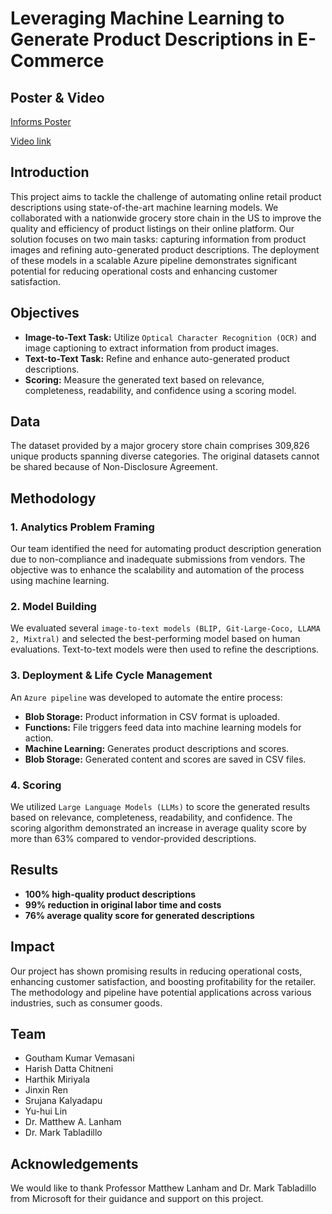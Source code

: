 # Leveraging Machine Learning to Generate Product Descriptions in E-Commerce

## Poster & Video
[Informs Poster](https://drive.google.com/file/d/1yekXjOYnutCOly8biY2lJDNcpdmfsBSC/view?usp=sharing) 

[Video link](https://www.youtube.com/watch?v=-NZrAbjYpI0)

## Introduction
This project aims to tackle the challenge of automating online retail product descriptions using state-of-the-art machine learning models. We collaborated with a nationwide grocery store chain in the US to improve the quality and efficiency of product listings on their online platform. Our solution focuses on two main tasks: capturing information from product images and refining auto-generated product descriptions. The deployment of these models in a scalable Azure pipeline demonstrates significant potential for reducing operational costs and enhancing customer satisfaction.

## Objectives
- **Image-to-Text Task:** Utilize `Optical Character Recognition (OCR)` and image captioning to extract information from product images.
- **Text-to-Text Task:** Refine and enhance auto-generated product descriptions.
- **Scoring:** Measure the generated text based on relevance, completeness, readability, and confidence using a scoring model.

## Data
The dataset provided by a major grocery store chain comprises 309,826 unique products spanning diverse categories. The original datasets cannot be shared because of Non-Disclosure Agreement.

## Methodology
### 1. Analytics Problem Framing
Our team identified the need for automating product description generation due to non-compliance and inadequate submissions from vendors. The objective was to enhance the scalability and automation of the process using machine learning.

### 2. Model Building
We evaluated several `image-to-text models (BLIP, Git-Large-Coco, LLAMA 2, Mixtral)` and selected the best-performing model based on human evaluations. Text-to-text models were then used to refine the descriptions.

### 3. Deployment & Life Cycle Management
An `Azure pipeline` was developed to automate the entire process:
- **Blob Storage:** Product information in CSV format is uploaded.
- **Functions:** File triggers feed data into machine learning models for action.
- **Machine Learning:** Generates product descriptions and scores.
- **Blob Storage:** Generated content and scores are saved in CSV files.

### 4. Scoring
We utilized `Large Language Models (LLMs)` to score the generated results based on relevance, completeness, readability, and confidence. The scoring algorithm demonstrated an increase in average quality score by more than 63% compared to vendor-provided descriptions.

## Results
- **100% high-quality product descriptions**
- **99% reduction in original labor time and costs**
- **76% average quality score for generated descriptions**

## Impact
Our project has shown promising results in reducing operational costs, enhancing customer satisfaction, and boosting profitability for the retailer. The methodology and pipeline have potential applications across various industries, such as consumer goods.

## Team
- Goutham Kumar Vemasani
- Harish Datta Chitneni
- Harthik Miriyala
- Jinxin Ren
- Srujana Kalyadapu
- Yu-hui Lin
- Dr. Matthew A. Lanham
- Dr. Mark Tabladillo

## Acknowledgements
We would like to thank Professor Matthew Lanham and Dr. Mark Tabladillo from Microsoft for their guidance and support on this project.
